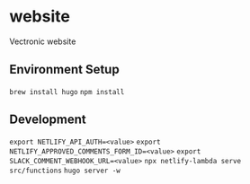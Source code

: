 # website
Vectronic website

## Environment Setup

`brew install hugo`
`npm install`

## Development

`export NETLIFY_API_AUTH=<value>`
`export NETLIFY_APPROVED_COMMENTS_FORM_ID=<value>`
`export SLACK_COMMENT_WEBHOOK_URL=<value>`
`npx netlify-lambda serve src/functions`
`hugo server -w`


